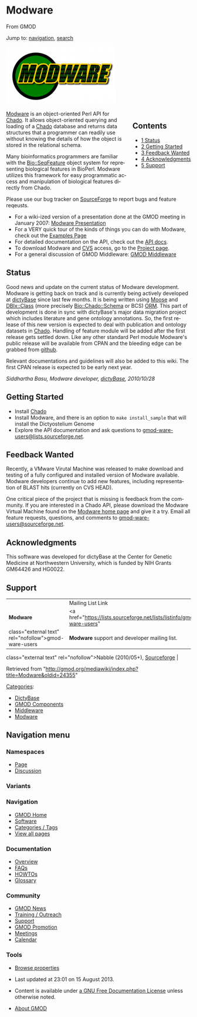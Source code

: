 <div id="mw-page-base" class="noprint">

</div>

<div id="mw-head-base" class="noprint">

</div>

<div id="content" class="mw-body" role="main">

<span id="top"></span>

<div id="mw-js-message" style="display:none;">

</div>



# <span dir="auto">Modware</span>

<div id="bodyContent">

<div id="siteSub">

From GMOD

</div>

<div id="contentSub">

</div>

<div id="jump-to-nav" class="mw-jump">

Jump to: [navigation](#mw-navigation), [search](#p-search)

</div>

<div id="mw-content-text" class="mw-content-ltr" lang="en" dir="ltr">

<div class="center">

<div class="floatnone">

<a href="http://gmod-ware.sourceforge.net/" rel="nofollow"
title="Modware"><img
src="../mediawiki/images/thumb/e/e3/ModwareLogo.png/300px-ModwareLogo.png"
srcset="../mediawiki/images/e/e3/ModwareLogo.png 1.5x, ../mediawiki/images/e/e3/ModwareLogo.png 2x"
width="300" height="158" alt="Modware" /></a>

</div>

</div>

<div style="float: right; padding-left: 1em; padding-bottom: 1em;">

<div id="toc" class="toc">

<div id="toctitle">

## Contents

</div>

- [<span class="tocnumber">1</span>
  <span class="toctext">Status</span>](#Status)
- [<span class="tocnumber">2</span> <span class="toctext">Getting
  Started</span>](#Getting_Started)
- [<span class="tocnumber">3</span> <span class="toctext">Feedback
  Wanted</span>](#Feedback_Wanted)
- [<span class="tocnumber">4</span>
  <span class="toctext">Acknowledgments</span>](#Acknowledgments)
- [<span class="tocnumber">5</span>
  <span class="toctext">Support</span>](#Support)

</div>

</div>

<a href="http://gmod-ware.sourceforge.net/" class="external text"
rel="nofollow">Modware</a> is an object-oriented Perl API for
<a href="Chado" class="mw-redirect" title="Chado">Chado</a>. It allows
object-oriented querying and loading of a
<a href="Chado" class="mw-redirect" title="Chado">Chado</a> database and
returns data structures that a programmer can readily use without
knowing the details of how the object is stored in the relational
schema.

Many bioinformatics programmers are familiar with the
<a href="http://search.cpan.org/perldoc?Bio::SeqFeature"
class="external text" rel="nofollow">Bio::SeqFeature</a> object system
for representing biological features in BioPerl. Modware utilizes this
framework for easy programmatic access and manipulation of biological
features directly from Chado.

Please use our bug tracker on
<a href="http://sourceforge.net/tracker/?group_id=94245"
class="external text" rel="nofollow">SourceForge</a> to report bugs and
feature reqeusts.

- For a wiki-ized version of a presentation done at the GMOD meeting in
  January 2007: [Modware
  Presentation](Modware_Presentation "Modware Presentation")
- For a VERY quick tour of the kinds of things you can do with Modware,
  check out the
  <a href="http://gmod-ware.sourceforge.net/some_use_cases.html"
  class="external text" rel="nofollow">Examples Page</a>
- For detailed documentation on the API, check out the
  <a href="http://gmod-ware.sourceforge.net/doc/" class="external text"
  rel="nofollow">API docs</a>.
- To download Modware and [CVS](Glossary#CVS "Glossary") access, go to
  the <a href="http://sourceforge.net/projects/gmod-ware"
  class="external text" rel="nofollow">Project page</a>.
- For a general discussion of GMOD Middleware: [GMOD
  Middleware](GMOD_Middleware "GMOD Middleware")

## <span id="Status" class="mw-headline">Status</span>

Good news and update on the current status of Modware development.
Modware is getting back on track and is currently being actively
developed at <a href="http://dictybase.org" class="external text"
rel="nofollow">dictyBase</a> since last few months. It is being written
using
<a href="http://search.cpan.org/perldoc?Moose" class="external text"
rel="nofollow">Moose</a> and
<a href="http://search.cpan.org/perldoc?DBIx::Class"
class="external text" rel="nofollow">DBIx::Class</a> (more precisely
[Bio::Chado::Schema](Bio::Chado::Schema "Bio::Chado::Schema") or BCS)
[ORM](Glossary#ORM "Glossary"). This part of development is done in sync
with dictyBase's major data migration project which includes literature
and gene ontology annotations. So, the first release of this new version
is expected to deal with publication and ontology datasets in
<a href="Chado" class="mw-redirect" title="Chado">Chado</a>. Handling of
feature module will be added after the first release gets settled down.
Like any other standard Perl module Modware's public release will be
available from CPAN and the bleeding edge can be grabbed from
<a href="http://github.com/cybersiddhu/Modware" class="external text"
rel="nofollow">github</a>.

Relevant documentations and guidelines will also be added to this wiki.
The first CPAN release is expected to be early next year.

*Siddhartha Basu, Modware developer,
[dictyBase](Category:DictyBase "Category:DictyBase"), 2010/10/28*

## <span id="Getting_Started" class="mw-headline">Getting Started</span>

- Install [Chado](Chado_-_Getting_Started "Chado - Getting Started")
- Install Modware, and there is an option to `make install_sample` that
  will install the Dictyostelium Genome
- Explore the API documentation and ask questions to
  <a href="mailto:gmod-ware-users@lists.sourceforge.net"
  class="external text"
  rel="nofollow">gmod-ware-users@lists.sourceforge.net</a>.

  

## <span id="Feedback_Wanted" class="mw-headline">Feedback Wanted</span>

Recently, a VMware Virutal Machine was released to make download and
testing of a fully configured and installed version of Modware
available. Modware developers continue to add new features, including
representation of BLAST hits (currently on CVS HEAD).

One critical piece of the project that is missing is feedback from the
community. If you are interested in a Chado API, please download the
Modware Virtual Machine found on the
<a href="http://gmod-ware.sourceforge.net" class="external text"
rel="nofollow">Modware home page</a> and give it a try. Email all
feature requests, questions, and comments to
<a href="mailto:gmod-ware-users@sourceforge.net" class="external text"
rel="nofollow">gmod-ware-users@sourceforge.net</a>.

  

## <span id="Acknowledgments" class="mw-headline">Acknowledgments</span>

This software was developed for dictyBase at the Center for Genetic
Medicine at Northwestern University, which is funded by NIH Grants
GM64426 and HG0022.

  

## <span id="Support" class="mw-headline">Support</span>

|  |  |  |  |
|----|----|----|----|
|  | Mailing List Link | Description | Archive(s) |
| **Modware** | <a href="https://lists.sourceforge.net/lists/listinfo/gmod-ware-users"
class="external text" rel="nofollow">gmod-ware-users</a> | **Modware** support and developer mailing list. | <a href="http://gmod.827538.n3.nabble.com/Modware-f887754.html"
class="external text" rel="nofollow">Nabble</a> (2010/05+), <a
href="https://sourceforge.net/mailarchive/forum.php?forum_name=gmod-ware-users"
class="external text" rel="nofollow">Sourceforge</a> |

</div>

<div class="printfooter">

Retrieved from
"<http://gmod.org/mediawiki/index.php?title=Modware&oldid=24355>"

</div>

<div id="catlinks" class="catlinks">

<div id="mw-normal-catlinks" class="mw-normal-catlinks">

[Categories](Special:Categories "Special:Categories"):

- [DictyBase](Category:DictyBase "Category:DictyBase")
- [GMOD Components](Category:GMOD_Components "Category:GMOD Components")
- [Middleware](Category:Middleware "Category:Middleware")
- [Modware](Category:Modware "Category:Modware")

</div>

</div>

<div class="visualClear">

</div>

</div>

</div>

<div id="mw-navigation">

## Navigation menu

<div id="mw-head">



<div id="left-navigation">

<div id="p-namespaces" class="vectorTabs" role="navigation"
aria-labelledby="p-namespaces-label">

### Namespaces

- <span id="ca-nstab-main"><a href="Modware" accesskey="c"
  title="View the content page [c]">Page</a></span>
- <span id="ca-talk"><a
  href="http://gmod.org/mediawiki/index.php?title=Talk:Modware&amp;action=edit&amp;redlink=1"
  accesskey="t"
  title="Discussion about the content page [t]">Discussion</a></span>

</div>

<div id="p-variants" class="vectorMenu emptyPortlet" role="navigation"
aria-labelledby="p-variants-label">

### 

### Variants[](#)

<div class="menu">

</div>

</div>

</div>

<div id="right-navigation">





</div>



</div>

</div>

</div>

<div id="mw-panel">

<div id="p-logo" role="banner">

<a href="Main_Page"
style="background-image: url(../images/GMOD-cogs.png);"
title="Visit the main page"></a>

</div>

<div id="p-Navigation" class="portal" role="navigation"
aria-labelledby="p-Navigation-label">

### Navigation

<div class="body">

- <span id="n-GMOD-Home">[GMOD Home](Main_Page)</span>
- <span id="n-Software">[Software](GMOD_Components)</span>
- <span id="n-Categories-.2F-Tags">[Categories /
  Tags](Categories)</span>
- <span id="n-View-all-pages">[View all pages](Special:AllPages)</span>

</div>

</div>

<div id="p-Documentation" class="portal" role="navigation"
aria-labelledby="p-Documentation-label">

### Documentation

<div class="body">

- <span id="n-Overview">[Overview](Overview)</span>
- <span id="n-FAQs">[FAQs](Category:FAQ)</span>
- <span id="n-HOWTOs">[HOWTOs](Category:HOWTO)</span>
- <span id="n-Glossary">[Glossary](Glossary)</span>

</div>

</div>

<div id="p-Community" class="portal" role="navigation"
aria-labelledby="p-Community-label">

### Community

<div class="body">

- <span id="n-GMOD-News">[GMOD News](GMOD_News)</span>
- <span id="n-Training-.2F-Outreach">[Training /
  Outreach](Training_and_Outreach)</span>
- <span id="n-Support">[Support](Support)</span>
- <span id="n-GMOD-Promotion">[GMOD Promotion](GMOD_Promotion)</span>
- <span id="n-Meetings">[Meetings](Meetings)</span>
- <span id="n-Calendar">[Calendar](Calendar)</span>

</div>

</div>

<div id="p-tb" class="portal" role="navigation"
aria-labelledby="p-tb-label">

### Tools

<div class="body">


- <span id="t-smwbrowselink"><a href="Special:Browse/Modware" rel="smw-browse">Browse properties</a></span>


</div>

</div>

</div>

</div>

<div id="footer" role="contentinfo">

- <span id="footer-info-lastmod">Last updated at 23:01 on 15 August
  2013.</span>
<!-- - <span id="footer-info-viewcount">112,690 page views.</span> -->
- <span id="footer-info-copyright">Content is available under
  <a href="http://www.gnu.org/licenses/fdl-1.3.html" class="external"
  rel="nofollow">a GNU Free Documentation License</a> unless otherwise
  noted.</span>

<!-- -->

- <span id="footer-places-about">[About
  GMOD](GMOD:About "GMOD:About")</span>

<!-- -->






</div>
